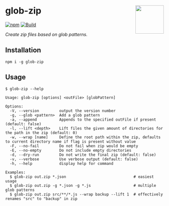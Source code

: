 # glob-zip <a href="https://www.github.com/JanMalch/glob-zip"><img src="https://user-images.githubusercontent.com/25508038/63974103-75242700-caac-11e9-8ca4-71cc5b905e90.png" width="90" height="90" align="right"></a>

[![npm](https://badgen.net/bpm/v/glob-zip)](https://www.npmjs.com/package/glob-zip)
[![Build](https://github.com/JanMalch/glob-zip/workflows/Build/badge.svg)](https://github.com/JanMalch/glob-zip/workflows/Build)

_Create zip files based on glob patterns._

## Installation

```
npm i -g glob-zip
```

## Usage

```
$ glob-zip --help

Usage: glob-zip [options] <outFile> [globPattern]

Options:
  -V, --version         output the version number
  -g, --glob <pattern>  Add a glob pattern
  -a, --append          Appends to the specified outFile if present (default: false)
  -l, --lift <depth>    Lift files the given amount of directories for the path in the zip (default: 0)
  -w, --wrap [name]     Define the root path within the zip, defaults to current directory name if flag is present without value
  -F, --no-fail         Do not fail when zip would be empty
  -E, --no-empty        Do not include empty directories
  -d, --dry-run         Do not write the final zip (default: false)
  -v, --verbose         Use verbose output (default: false)
  -h, --help            display help for command

Examples:
  $ glob-zip out.zip *.json                              # easiest usage
  $ glob-zip out.zip -g *.json -g *.js                   # multiple glob patterns
  $ glob-zip out.zip src/**/*.js --wrap backup --lift 1  # effectively renames "src" to "backup" in zip
```
